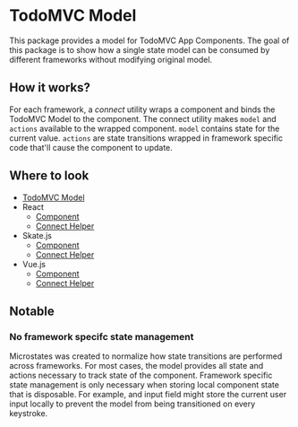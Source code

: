 # TodoMVC Model

This package provides a model for TodoMVC App Components. The goal of this package is to show how
a single state model can be consumed by different frameworks without modifying original model.

## How it works?

For each framework, a _connect_ utility wraps a component and binds the TodoMVC Model to the component.
The connect utility makes `model` and `actions` available to the wrapped component. `model` contains state
for the current value. `actions` are state transitions wrapped in framework specific code that'll cause the
component to update.

## Where to look

* [TodoMVC Model](index.js)
* React
  * [Component](examples/react/src/components/App.js)
  * [Connect Helper](examples/react/src/utils/connect.js)
* Skate.js
  * [Component](examples/skatejs/src/todo-mvc/component.js)
  * [Connect Helper](examples/skatejs/src/utils/with-microstate.js)
* Vue.js
  * [Component](examples/vue/src/components/Todos.vue)
  * [Connect Helper](examples/vue/src/utils/connect.js)

## Notable

### No framework specifc state management

Microstates was created to normalize how state transitions are performed across frameworks. For most cases,
the model provides all state and actions necessary to track state of the component. Framework specific state
management is only necessary when storing local component state that is disposable. For example, and input field
might store the current user input locally to prevent the model from being transitioned on every keystroke.
